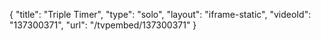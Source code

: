 {
    "title": "Triple Timer",
    "type": "solo",
    "layout": "iframe-static",
    "videoId": "137300371",
    "url": "\/tvpembed\/137300371"
}